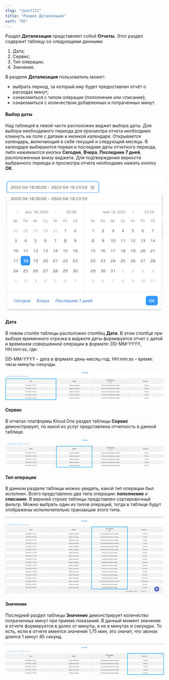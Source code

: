 ```yaml
---
slug: "/post111"
title: "Раздел Детализация"
sort: "05"
---
```


Раздел **Детализация** представляет собой **Отчеты**. Этот раздел содержит таблицу со следующими данными:  
1. Дата;  
2. Сервис;  
3. Тип операции;  
4. Значение.  


В разделе **Детализация** пользователь может:  
- выбрать период, за который ему будет предоставлен отчёт о расходах минут;  
- ознакомиться с типом операции (пополнение или списание);
- ознакомиться с количеством добавленных и потраченных минут.

#### Выбор даты

Над таблицей в левой части расположен виджет выбора даты. Для выбора необходимого периода для просмотра отчета необходимо кликнуть на поле с датами и иконкой календаря. Открывается календарь, включающий в себя текущий и следующий месяцы. В календаре выбираются первая и последняя даты отчетного периода, либо нажимаются кнопки **Сегодня**, **Вчера**, **Последние 7 дней**, расположенные внизу виджета. Для подтверждения верности выбранного периода и просмотра отчета необходимо нажать кнопку **ОК**.

![Картинка](./images/reports_calendar_meters.png "Виджет выбора отчетного периода")

#### Дата

В левом столбе таблицы расположен столбец **Дата**. В этом столбце при выборе временного отрезка в виджете даты формируется отчет с датой и временем совершенной операции в формате: 
DD-MM-YYYY, HH:mm:ss, где:

DD-MM-YYYY – дата в формате день-месяц-год.
HH:mm:ss – время: часы-минуты-секунды.

![Картинка](./images/reports_data.png "Дата в отчетном периоде")

#### Сервис

В отчетах платформы Kloud.One раздел таблицы **Сервис** демонстрирует, по какой из услуг представлена отчетность в данной таблице.

![Картинка](./images/reports_service_meters.png "Сервис в отчетной таблице")

#### Тип операции

В данном разделе таблицы можно увидеть, какой тип операции был исполнен. Всего представлено два типа операции: **пополнение** и **списание**. В верхней строке таблицы представлен сортировочный фильтр. Можно выбрать один из типов операций, тогда в таблице будут отображены испключительно транзакции этого типа.

![Картинка](./images/reports_operation_meters.png "Тип операции в отчетной таблице")

#### Значение

Последний раздел таблицы **Значение** демонстрирует количество потраченных минут при приеме показаний. В данный момент значение в отчете формируется в долях от минуты, а не в минутах и секундах. То есть, если в отчете имеется значение 1,75 мин, это значит, что звонок длился 1 минут 45 секунд.

![Картинка](./images/reports_unit_time.png "Значение в отчетной таблице")

